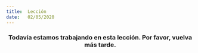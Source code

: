 ```yaml
---
title:  Lección
date:   02/05/2020
---
```


### <center>Todavía estamos trabajando en esta lección. Por favor, vuelva más tarde.</center>